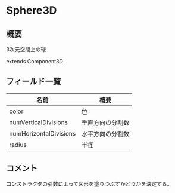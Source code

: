 # Sphere3D

## 概要

3次元空間上の球

extends Component3D

## フィールド一覧

| 名前                   | 概要             |
| ---------------------- | ---------------- |
| color                  | 色               |
| numVerticalDivisions   | 垂直方向の分割数 |
| numHorizontalDivisions | 水平方向の分割数 |
| radius                 | 半径             |

## コメント

コンストラクタの引数によって図形を塗りつぶすかどうかを決定する。

